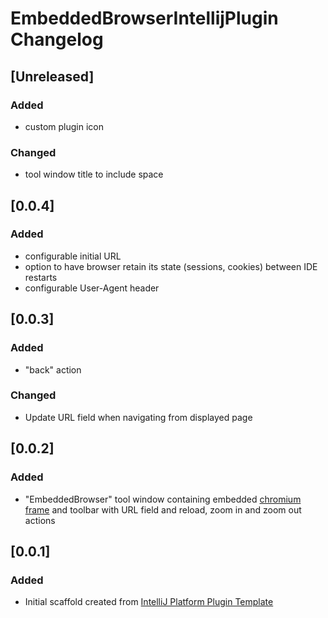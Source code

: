 <!-- Keep a Changelog guide -> https://keepachangelog.com -->

# EmbeddedBrowserIntellijPlugin Changelog

## [Unreleased]
### Added
- custom plugin icon

### Changed
- tool window title to include space

## [0.0.4]
### Added
- configurable initial URL
- option to have browser retain its state (sessions, cookies) between IDE restarts
- configurable User-Agent header

## [0.0.3]
### Added
- "back" action
  
### Changed
-  Update URL field when navigating from displayed page

## [0.0.2]
### Added
- "EmbeddedBrowser" tool window containing embedded [chromium frame](https://plugins.jetbrains.com/docs/intellij/jcef.html) and toolbar with URL field and reload, zoom in and zoom out actions

## [0.0.1]
### Added
- Initial scaffold created from [IntelliJ Platform Plugin Template](https://github.com/JetBrains/intellij-platform-plugin-template)

